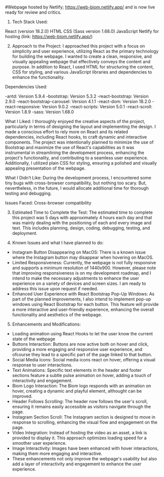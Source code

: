 #Webpage hosted by Netlify; https://web-biom.netlify.app/ and is now live ready for review and critics.

1. Tech Stack Used:

React (version 18.2.0)
HTML
CSS (Sass version 1.68.0)
JavaScript
Netlify for hosting (link: https://web-biom.netlify.app/)

2. Approach to the Project:
I approached this project with a focus on simplicity and user experience, utilizing React as the primary technology for building the webpage. I wanted to create a clean, responsive, and visually appealing webpage that effectively conveys the content and purpose. In addition to React, I used HTML for structuring the content, CSS for styling, and various JavaScript libraries and dependencies to enhance the functionality.

Dependencies Used:

-antd: Version 5.9.4
-bootstrap: Version 5.3.2
-react-bootstrap: Version 2.9.0
-react-bootstrap-carousel: Version 4.1.1
-react-dom: Version 18.2.0
-react-responsive: Version 9.0.2
-react-scripts: Version 5.0.1
-react-scroll: Version 1.8.9
-sass: Version 1.68.0


What I Liked:
I thoroughly enjoyed the creative aspects of the project, particularly in terms of designing the layout and implementing the design. I made a conscious effort to rely more on React and its related dependencies, including React hooks, to craft dynamic and interactive components. The project was intentionally planned to minimize the use of Bootstrap and maximize the use of React's capabilities as it was instrumental in streamlining the development process, enhancing the project's functionality, and contributing to a seamless user experience. Additionally, I utilized plain CSS for styling, ensuring a polished and visually appealing presentation of the webpage.

What I Didn’t Like:
During the development process, I encountered some tiny bugs with cross-browser compatibility, but nothing too scary. But, nevertheless, in the future, I would allocate additional time for thorough testing and debugging.

Issues Faced:
Cross-browser compatibility

3. Estimated Time to Complete the Test:
The estimated time to complete this project was 5 days with approximately 4 hours each day and that was mainly dealing with the positioning of each and every image and text. This includes planning, design, coding, debugging, testing, and deployment.

4. Known Issues and what I have planned to do:

- Instagram Button Disappearing on MacOS: There is a known issue where the Instagram button may disappear when hovering on MacOS.
- Limited Responsiveness: Currently, the webpage is not fully responsive and supports a minimum resolution of 1440x900. However, please note that improving responsiveness is on my development roadmap, and I intend to make the necessary adjustments to enhance the user experience on a variety of devices and screen sizes. I am ready to address this issue upon request if needed.
- Enhanced User Experience with React Bootstrap Pop-Up Windows: As part of the planned improvements, I also intend to implement pop-up windows using React Bootstrap for each button. This feature will provide a more interactive and user-friendly experience, enhancing the overall functionality and aesthetics of the webpage.

5. Enhancements and Modifications:

- Loading animation using React Hooks to let the user know the current state of the webpage
- Buttons Interaction: Buttons are now active both on hover and click, providing a more engaging and responsive user experience, and ofcourse they lead to a specific part of the page linked to that button.
- Social Media Icons: Social media icons react on hover, offering a visual response to user interactions.
- Text Animations: Specific text elements in the header and footer sections feature a subtle pulse animation on hover, adding a touch of interactivity and engagement.
- Biom Logo Interaction: The Biom logo responds with an animation on hover, creating a dynamic and playful element, althought can be improved.
- Header Follows Scrolling: The header now follows the user's scroll, ensuring it remains easily accessible as visitors navigate through the page.
- Instagram Section Scroll: The Instagram section is designed to move in response to scrolling, enhancing the visual flow and engagement on the page.
- Video Integration: Instead of hosting the video as an asset, a link is provided to display it. This approach optimizes loading speed for a smoother user experience.
- Image Interactivity: Images have been enhanced with hover interactions, making them more engaging and interactive.
- These enhancements not only improve the webpage's usability but also add a layer of interactivity and engagement to enhance the user experience.

